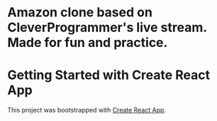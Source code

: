 # Amazon clone based on CleverProgrammer's live stream. Made for fun and practice. 

# Getting Started with Create React App

This project was bootstrapped with [Create React App](https://github.com/facebook/create-react-app).
